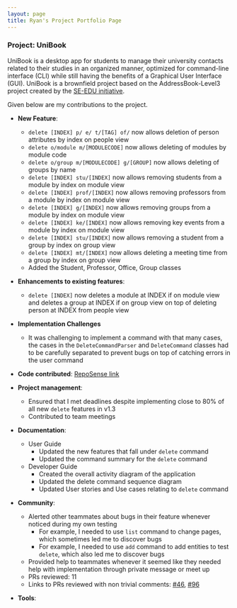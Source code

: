 ```yaml
---
layout: page
title: Ryan's Project Portfolio Page
---
```


### Project: UniBook

UniBook is a desktop app for students to manage their university contacts related to their studies in an organized manner, optimized for command-line interface (CLI) while still having the benefits of a Graphical User Interface (GUI).
UniBook is a brownfield project based on the AddressBook-Level3 project created by the [SE-EDU initiative](https://se-education.org).

Given below are my contributions to the project.

* **New Feature**: 
    * `delete [INDEX] p/ e/ t/[TAG] of/` now allows deletion of person attributes by index on people view
    * `delete o/module m/[MODULECODE]` now allows deleting of modules by module code
    * `delete o/group m/[MODULECODE] g/[GROUP]` now allows deleting of groups by name
    * `delete [INDEX] stu/[INDEX]` now allows removing students from a module by index on module view
    * `delete [INDEX] prof/[INDEX]` now allows removing professors from a module by index on module view
    * `delete [INDEX] g/[INDEX]` now allows removing groups from a module by index on module view
    * `delete [INDEX] ke/[INDEX]` now allows removing key events from a module by index on module view
    * `delete [INDEX] stu/[INDEX]` now allows removing a student from a group by index on group view
    * `delete [INDEX] mt/[INDEX]` now allows deleting a meeting time from a group by index on group view
    * Added the Student, Professor, Office, Group classes

* **Enhancements to existing features**:
    * `delete [INDEX]` now deletes a module at INDEX if on module view and deletes a group at INDEX if on group view on top of deleting person at INDEX from people view

* **Implementation Challenges**
    * It was challenging to implement a command with that many cases, the cases in the `DeleteCommandParser` and `DeleteCommand` classes had to be carefully separated to prevent bugs on top of catching errors in the user command
* **Code contributed**: [RepoSense link](https://nus-cs2103-ay2122s2.github.io/tp-dashboard/?search=ryanwalterlee&breakdown=true&sort=groupTitle&sortWithin=title&since=2022-02-18&timeframe=commit&mergegroup=&groupSelect=groupByRepos&checkedFileTypes=docs~functional-code~test-code~other)

* **Project management**:
    * Ensured that I met deadlines despite implementing close to 80% of all new `delete` features in v1.3
    * Contributed to team meetings

* **Documentation**:
    * User Guide
        * Updated the new features that fall under `delete` command
        * Updated the command summary for the `delete` command
    * Developer Guide
        * Created the overall activity diagram of the application
        * Updated the delete command sequence diagram
        * Updated User stories and Use cases relating to `delete` command

* **Community**:
    * Alerted other teammates about bugs in their feature whenever noticed during my own testing
        * For example, I needed to use `list` command to change pages, which sometimes led me to discover bugs
        * For example, I needed to use `add` command to add entities to test `delete`, which also led me to discover bugs
    * Provided help to teammates whenever it seemed like they needed help with implementation through private message or meet up
    * PRs reviewed: 11
    * Links to PRs reviewed with non trivial comments: [#46](https://github.com/AY2122S2-CS2103-W16-1/tp/pull/46), [#96](https://github.com/AY2122S2-CS2103-W16-1/tp/pull/96)
* **Tools**:

